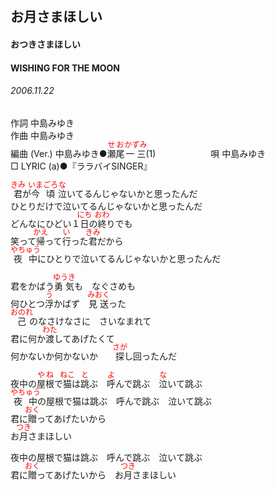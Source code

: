<style type="text/css">
	ruby{
	    ruby-position: over;
	}
	ruby > rt{font-size: 12px;color:red;}
	p{font:16px;font-size: '楷体'}
</style>
## お月さまほしい
#### おつきさまほしい
#### WISHING FOR THE MOON
###### 2006.11.22

作詞     中島みゆき　　　　　   
作曲      中島みゆき  　　　   
編曲 (Ver.) 中島みゆき●<ruby><rb>瀬尾</rb><rp>(</rp><rt>せお</rt><rp>)</rp></ruby><ruby><rb>一三</rb><rp>(</rp><rt>かずみ</rt><rp>)</rp></ruby>(1)　　　　　　
唄     中島みゆき      
□ LYRIC (a)●『ララバイSINGER』   
   
<ruby><rb>君</rb><rp>(</rp><rt>きみ</rt><rp>)</rp></ruby>が<ruby><rb>今頃</rb><rp>(</rp><rt>いまごろ</rt><rp>)</rp></ruby><ruby><rb>泣</rb><rp>(</rp><rt>な</rt><rp>)</rp></ruby>いてるんじゃないかと思ったんだ   
ひとりだけで泣いてるんじゃないかと思ったんだ   
どんなにひどい１<ruby><rb>日</rb><rp>(</rp><rt>にち</rt><rp>)</rp></ruby>の<ruby><rb>終</rb><rp>(</rp><rt>おわ</rt><rp>)</rp></ruby>りでも   
笑って<ruby><rb>帰</rb><rp>(</rp><rt>かえ</rt><rp>)</rp></ruby>って<ruby><rb>行</rb><rp>(</rp><rt>い</rt><rp>)</rp></ruby>った<ruby><rb>君</rb><rp>(</rp><rt>きみ</rt><rp>)</rp></ruby>だから   
<ruby><rb>夜中</rb><rp>(</rp><rt>やちゅう</rt><rp>)</rp></ruby>にひとりで泣いてるんじゃないかと思ったんだ   
   
君をかばう<ruby><rb>勇気</rb><rp>(</rp><rt>ゆうき</rt><rp>)</rp></ruby>も　なぐさめも   
何ひとつ<ruby><rb>浮</rb><rp>(</rp><rt>う</rt><rp>)</rp></ruby>かばず　<ruby><rb>見送</rb><rp>(</rp><rt>みおく</rt><rp>)</rp></ruby>った   
<ruby><rb>己</rb><rp>(</rp><rt>おのれ</rt><rp>)</rp></ruby>のなさけなさに　さいなまれて   
君に何か<ruby><rb>渡</rb><rp>(</rp><rt>わた</rt><rp>)</rp></ruby>してあげたくて   
何かないか何かないか　　<ruby><rb>探</rb><rp>(</rp><rt>さが</rt><rp>)</rp></ruby>し回ったんだ   
   
夜中の<ruby><rb>屋根</rb><rp>(</rp><rt>やね</rt><rp>)</rp></ruby>で<ruby><rb>猫</rb><rp>(</rp><rt>ねこ</rt><rp>)</rp></ruby>は<ruby><rb>跳</rb><rp>(</rp><rt>と</rt><rp>)</rp></ruby>ぶ　<ruby><rb>呼</rb><rp>(</rp><rt>よ</rt><rp>)</rp></ruby>んで跳ぶ　<ruby><rb>泣</rb><rp>(</rp><rt>な</rt><rp>)</rp></ruby>いて跳ぶ   
<ruby><rb>夜中</rb><rp>(</rp><rt>やちゅう</rt><rp>)</rp></ruby>の屋根で猫は跳ぶ　呼んで跳ぶ　泣いて跳ぶ   
君に<ruby><rb>贈</rb><rp>(</rp><rt>おく</rt><rp>)</rp></ruby>ってあげたいから   
お<ruby><rb>月</rb><rp>(</rp><rt>つき</rt><rp>)</rp></ruby>さまほしい   
   
夜中の屋根で猫は跳ぶ　呼んで跳ぶ　泣いて跳ぶ   
君に<ruby><rb>贈</rb><rp>(</rp><rt>おく</rt><rp>)</rp></ruby>ってあげたいから　お<ruby><rb>月</rb><rp>(</rp><rt>つき</rt><rp>)</rp></ruby>さまほしい   